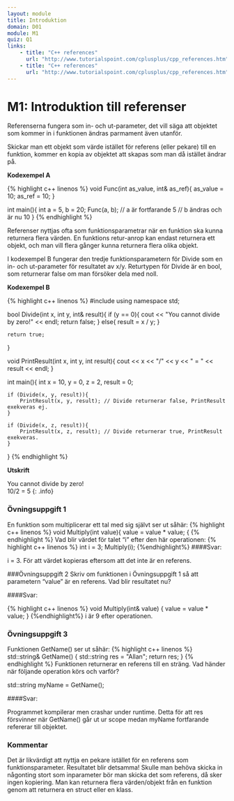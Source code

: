 ```yaml
---
layout: module
title: Introduktion
domain: D01
module: M1
quiz: Q1
links:
    - title: "C++ references"
      url: "http://www.tutorialspoint.com/cplusplus/cpp_references.htm"
    - title: "C++ references"
      url: "http://www.tutorialspoint.com/cplusplus/cpp_references.htm"
---
```


# M1: Introduktion till referenser

Referenserna fungera som in- och ut-parameter, det vill säga att objektet som kommer in i funktionen ändras parmament även utanför.

Skickar man ett objekt som värde istället för referens (eller pekare) till en funktion, kommer en kopia av objektet att skapas som man då istället ändrar på.

__Kodexempel A__

{% highlight c++ linenos %}
void Func(int as_value, int& as_ref){
    as_value = 10;
    as_ref = 10;
}

int main(){
    int a = 5, b = 20;
    Func(a, b);
    // a är fortfarande 5
    // b ändras och är nu 10
}
{% endhighlight %}

Referenser nyttjas ofta som funktionsparametrar när en funktion ska kunna returnera flera värden. En funktions retur-anrop kan endast returnera ett objekt, och man vill flera gånger kunna returnera flera olika objekt.

I kodexempel B fungerar den tredje funktionsparametern för Divide som en in- och ut-parameter för resultatet av x/y. Returtypen för Divide är en bool, som returnerar false om man försöker dela med noll.

__Kodexempel B__

{% highlight c++ linenos %}
#include <iostream>
using namespace std;

bool Divide(int x, int y, int& result){
    if (y == 0){
        cout << "You cannot divide by zero!" << endl;
        return false;
    }
    else{
        result = x / y;
    }

    return true;
}

void PrintResult(int x, int y, int result){
    cout << x << "/" << y << " = " << result << endl;
}

int main(){
    int x = 10, y = 0, z = 2, result = 0;

    if (Divide(x, y, result)){
        PrintResult(x, y, result); // Divide returnerar false, PrintResult exekveras ej.
    }

    if (Divide(x, z, result)){
        PrintResult(x, z, result); // Divide returnerar true, PrintResult exekveras.
    }
}
{% endhighlight %}

__Utskrift__

You cannot divide by zero!  
10/2 = 5
{: .info}


### Övningsuppgift 1
En funktion som multiplicerar ett tal med sig självt ser ut såhär:
{% highlight c++ linenos %}
void Multiply(int value){
		value = value * value;
{
{% endhighlight %}
Vad blir värdet för talet “i” efter den här operationen:
{% highlight c++ linenos %}
int i = 3;
Multiply(i);
{%endhighlight%}
####Svar:

i = 3. För att värdet kopieras eftersom att det inte är en referens.

###Övningsuppgift 2
Skriv om funktionen i Övningsuppgift 1 så att parametern “value” är en referens. Vad blir resultatet nu?

####Svar:

{% highlight c++ linenos %}
void Multiply(int& value)
{
		value = value * value;
}
{%endhighlight%}
i är 9 efter operationen.

### Övningsuppgift 3
Funktionen GetName() ser ut såhär:
{% highlight c++ linenos %}
std::string& GetName()
{
    std::string res = "Allan";
    return res;
}
{% endhighlight %}
Funktionen returnerar en referens till en sträng. Vad händer när följande operation körs och varför?

std::string myName = GetName();

####Svar:

Programmet kompilerar men crashar under runtime. Detta för att res försvinner när GetName() går ut ur scope medan myName fortfarande refererar till objektet.


### Kommentar

Det är likvärdigt att nyttja en pekare istället för en referens som funktionsparameter. Resultatet blir detsamma! Skulle man behöva skicka in någonting stort som inparameter bör man skicka det som referens, då sker ingen kopiering. Man kan returnera flera värden/objekt från en funktion genom att returnera en struct eller en klass.

